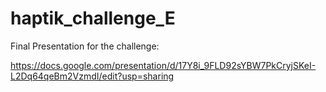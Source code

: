 # haptik_challenge_E

Final Presentation for the challenge:


https://docs.google.com/presentation/d/17Y8i_9FLD92sYBW7PkCryjSKeI-L2Dq64qeBm2VzmdI/edit?usp=sharing
